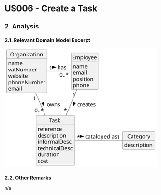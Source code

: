 # US006 - Create a Task 

## 2. Analysis

### 2.1. Relevant Domain Model Excerpt 

![Domain Model](svg/us027-domain-model.svg)

### 2.2. Other Remarks

n/a